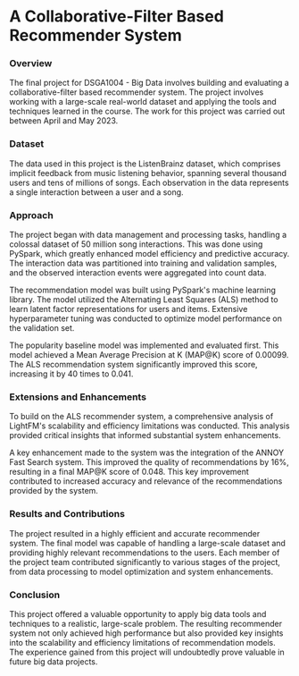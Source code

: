 # A Collaborative-Filter Based Recommender System
### Overview
The final project for DSGA1004 - Big Data involves building and evaluating a collaborative-filter based recommender system. The project involves working with a large-scale real-world dataset and applying the tools and techniques learned in the course. The work for this project was carried out between April and May 2023.

### Dataset
The data used in this project is the ListenBrainz dataset, which comprises implicit feedback from music listening behavior, spanning several thousand users and tens of millions of songs. Each observation in the data represents a single interaction between a user and a song.

### Approach
The project began with data management and processing tasks, handling a colossal dataset of 50 million song interactions. This was done using PySpark, which greatly enhanced model efficiency and predictive accuracy. The interaction data was partitioned into training and validation samples, and the observed interaction events were aggregated into count data.

The recommendation model was built using PySpark's machine learning library. The model utilized the Alternating Least Squares (ALS) method to learn latent factor representations for users and items. Extensive hyperparameter tuning was conducted to optimize model performance on the validation set.

The popularity baseline model was implemented and evaluated first. This model achieved a Mean Average Precision at K (MAP@K) score of 0.00099. The ALS recommendation system significantly improved this score, increasing it by 40 times to 0.041.

### Extensions and Enhancements
To build on the ALS recommender system, a comprehensive analysis of LightFM's scalability and efficiency limitations was conducted. This analysis provided critical insights that informed substantial system enhancements.

A key enhancement made to the system was the integration of the ANNOY Fast Search system. This improved the quality of recommendations by 16%, resulting in a final MAP@K score of 0.048. This key improvement contributed to increased accuracy and relevance of the recommendations provided by the system.

### Results and Contributions
The project resulted in a highly efficient and accurate recommender system. The final model was capable of handling a large-scale dataset and providing highly relevant recommendations to the users. Each member of the project team contributed significantly to various stages of the project, from data processing to model optimization and system enhancements.

### Conclusion
This project offered a valuable opportunity to apply big data tools and techniques to a realistic, large-scale problem. The resulting recommender system not only achieved high performance but also provided key insights into the scalability and efficiency limitations of recommendation models. The experience gained from this project will undoubtedly prove valuable in future big data projects.
